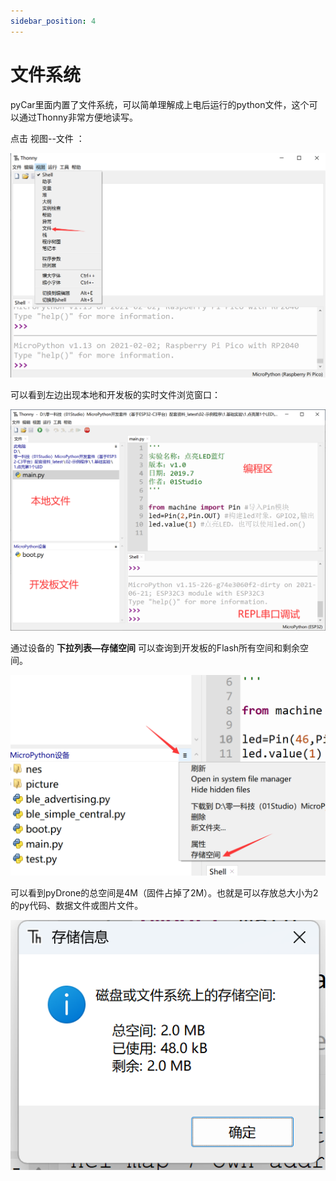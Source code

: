 ```yaml
---
sidebar_position: 4
---
```


# 文件系统

pyCar里面内置了文件系统，可以简单理解成上电后运行的python文件，这个可以通过Thonny非常方便地读写。

点击 视图--文件 ：

![file_system1](./img/file_system/file_system1.png)

可以看到左边出现本地和开发板的实时文件浏览窗口：

![file_system1](./img/file_system/file_system2.png)

通过设备的 **下拉列表—存储空间** 可以查询到开发板的Flash所有空间和剩余空间。

![file_system1](./img/file_system/file_system3.png)

可以看到pyDrone的总空间是4M（固件占掉了2M）。也就是可以存放总大小为2的py代码、数据文件或图片文件。

![file_system1](./img/file_system/file_system4.png)